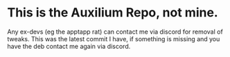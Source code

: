 # This is the Auxilium Repo, not mine.
Any ex-devs (eg the apptapp rat) can contact me via discord for removal of tweaks.
This was the latest commit I have, if something is missing and you have the deb contact me again via discord.
